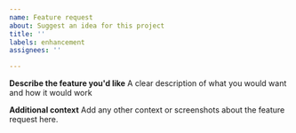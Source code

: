 ```yaml
---
name: Feature request
about: Suggest an idea for this project
title: ''
labels: enhancement
assignees: ''

---
```


**Describe the feature you'd like**
A clear description of what you would want and how it would work

**Additional context**
Add any other context or screenshots about the feature request here.